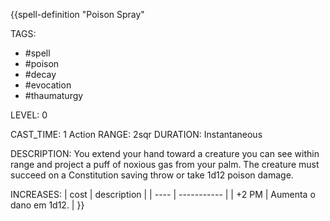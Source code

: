 {{spell-definition "Poison Spray"

TAGS:
- #spell
- #poison
- #decay
- #evocation
- #thaumaturgy

LEVEL: 0

CAST_TIME: 1 Action
RANGE: 2sqr
DURATION: Instantaneous

DESCRIPTION:
You extend your hand toward a creature you can see within range and project a puff of noxious gas from your palm. The creature must succeed on a Constitution saving throw or take 1d12 poison damage.

INCREASES:
| cost | description |
| ---- | ----------- |
| +2 PM | Aumenta o dano em 1d12. |
}}
